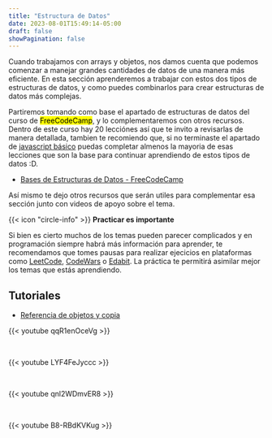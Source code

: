 ```yaml
---
title: "Estructura de Datos"
date: 2023-08-01T15:49:14-05:00
draft: false
showPagination: false
---
```


Cuando trabajamos con arrays y objetos, nos damos cuenta que podemos comenzar a manejar grandes cantidades de datos de una manera más eficiente.  En esta sección aprenderemos a trabajar con estos dos tipos de estructuras de datos, y como puedes combinarlos para crear estructuras de datos más complejas.

Partiremos tomando como base el apartado de estructuras de datos del curso de <mark>FreeCodeCamp</mark>, y lo complementaremos con otros recursos. Dentro de este curso hay 20 lecciónes así que te invito a revisarlas de manera detallada, tambien te recomiendo que, si no terminaste el apartado de [javascript básico](https://www.freecodecamp.org/espanol/learn/javascript-algorithms-and-data-structures/#basic-javascript) puedas completar almenos la mayoria de esas lecciones que son la base para continuar aprendiendo de estos tipos de datos :D.

- [Bases de Estructuras de Datos - FreeCodeCamp](https://www.freecodecamp.org/espanol/learn/javascript-algorithms-and-data-structures/#basic-data-structures)

Así mismo te dejo otros recursos que serán utiles para complementar esa sección junto con videos de apoyo sobre el tema.

<div class="flex flex-col px-4 py-2 mb-8 text-base rounded-md bg-primary-100 dark:bg-primary-900">
  <div style="gap: 1rem;" class="flex items-center ltr:pr-3 rtl:pl-3 text-primary-400">
    <span>{{< icon "circle-info" >}}</span>
    <b>Practicar es importante</b>
  </div>
  <span > <!-- class="dark:text-neutral-300" -->

  Si bien es cierto muchos de los temas pueden parecer complicados y en programación siempre habrá más información para aprender, te recomendamos que tomes pausas para realizar ejecicios en plataformas como [LeetCode](https://leetcode.com/problemset/all/), [CodeWars](https://www.codewars.com/dashboard) o [Edabit](https://edabit.com/challenges). La práctica te permitirá asimilar mejor los temas que estás aprendiendo.
  </span>
</div>

## Tutoriales

- [Referencia de objetos y copia](https://es.javascript.info/object-copy)

{{< youtube qqR1enOceVg >}}

<br>

{{< youtube LYF4FeJyccc >}}

<br>

{{< youtube qnl2WDmvER8 >}}

<br>

{{< youtube B8-RBdKVKug >}}